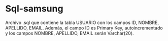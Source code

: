 # Sql-samsung

Archivo .sql que contiene la tabla USUARIO con los campos ID, NOMBRE, APELLIDO, EMAIL. Además, el campo ID es Primary Key, autoincrementado y los campos NOMBRE, APELLIDO, EMAIL serán Varchar(20).
